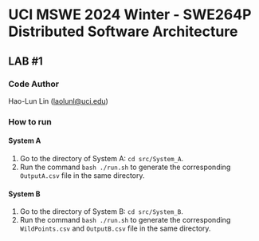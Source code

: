 # UCI MSWE 2024 Winter - SWE264P Distributed Software Architecture 

## LAB #1

### Code Author
Hao-Lun Lin (laolunl@uci.edu)

### How to run
#### System A
1. Go to the directory of System A: ```cd src/System_A```.
2. Run the command ```bash ./run.sh``` to generate the corresponding ```OutputA.csv``` file in the same directory.

#### System B
1. Go to the directory of System B: ```cd src/System_B```.
2. Run the command ```bash ./run.sh``` to generate the corresponding ```WildPoints.csv``` and ```OutputB.csv``` file in the same directory.
